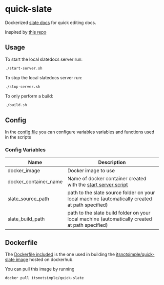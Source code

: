 # quick-slate

Dockerized [slate docs](<https://github.com/slatedocs/slate>) for quick editing docs.

Inspired by [this repo](<https://github.com/slatedocs/slate/wiki/Docker>)

## Usage

To start the local slatedocs server run:

```bash
./start-server.sh
```

To stop the local slatedocs server run:

```bash
./stop-server.sh
```

To only perform a build:

```bash
./build.sh
```

## Config

In the [config file](./config) you can configure variables variables and functions used in the scripts

### Config Variables

| Name | Description |
| ------ |------ |
| docker_image | Docker image to use |
| docker_container_name | Name of docker container created with the [start server script](./start-server.sh) |
| slate_source_path | path to the slate source folder on your local machine (automatically created at path specified) |
| slate_build_path | path to the slate build folder on your local machine (automatically created at path specified) |

## Dockerfile

The [Dockerfile included](./docker/Dockerfile) is the one used in building the [itsnotsimple/quick-slate image](https://hub.docker.com/r/itsnotsimple/quick-slate) hosted on dockerhub.

You can pull this image by running

```bash
docker pull itsnotsimple/quick-slate
```
